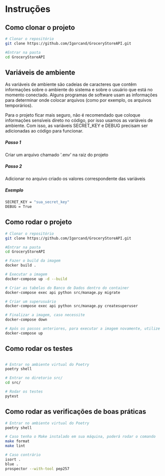 # Instruções

## Como clonar o projeto ##
```bash
# Clonar o repositório
git clone https://github.com/Igorcand/GroceryStoreAPI.git

#Entrar na pasta
cd GroceryStoreAPI

```

## Variáveis de ambiente ##
As variáveis de ambiente são cadeias de caracteres que contêm informações sobre o ambiente do sistema e sobre o usuário que está no momento conectado. Alguns programas de software usam as informações para determinar onde colocar arquivos (como por exemplo, os arquivos temporários).

Para o projeto ficar mais seguro, não é recomendado que coloque informações sensíveis direto no código, por isso usamos as variáveis de ambiente. Com isso, as variáveis SECRET_KEY e DEBUG precisam ser adicionadas ao código para funcionar.
##### Passo 1 #####
 Criar um arquivo chamado '.env' na raiz do projeto
##### Passo 2 #####
 Adicionar no arquivo criado os valores correspondente das variáveis 
##### Exemplo #####
```bash
SECRET_KEY = "sua_secret_key"
DEBUG = True
```

## Como rodar o projeto ##
```bash
# Clonar o repositório
git clone https://github.com/Igorcand/GroceryStoreAPI.git

#Entrar na pasta
cd GroceryStoreAPI

# Fazer o build da imagem
docker build .

# Executar a imagem
docker-compose up -d --build

# Criar as tabelas do Banco de Dados dentro do container
docker-compose exec api python src/manage.py migrate

# Criar um superusuário
docker-compose exec api python src/manage.py createsuperuser

# Finalizar a imagem, caso necessite
docker-compose down

# Após os passos anteriores, para executar a imagem novamente, utilize apenas o comando abaixo
docker-compose up
```

## Como rodar os testes ##
```bash

# Entrar no ambiente virtual do Poetry
poetry shell

# Entrar no diretorio src/
cd src/

# Rodar os testes
pytest
```


## Como rodar as verificações de boas práticas ##
```bash
# Entrar no ambiente virtual do Poetry
poetry shell

# Caso tenha o Make instalado em sua máquina, poderá rodar o comando
make format
make lint

# Caso contrário
isort .
blue .
prospector --with-tool pep257

```

